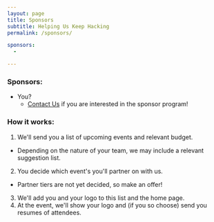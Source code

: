 ```yaml
---
layout: page
title: Sponsors
subtitle: Helping Us Keep Hacking
permalink: /sponsors/

sponsors:
  - 

---
```


### Sponsors:
* You?
  - [Contact Us][contact] if you are interested in the sponsor program!
 
### How it works:
1. We'll send you a list of upcoming events and relevant budget.
  - Depending on the nature of your team, we may include a relevant suggestion list.
2. You decide which event's you'll partner on with us.
  - Partner tiers are not yet decided, so make an offer!
3. We'll add you and your logo to this list and the home page.
4. At the event, we'll show your logo and (if you so choose) send you resumes of attendees.

[contact]: (mailto:hackatsac@gmail.com)